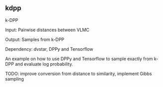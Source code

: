 ## kdpp
 k-DPP

Input: Pairwise distances between VLMC

Output: Samples from k-DPP

Dependency: dvstar, DPPy and Tensorflow

An example on how to use DPPy and Tensorflow to sample exactly from k-DPP and evaluate log probability.

TODO: improve conversion from distance to similarity, implement Gibbs sampling
